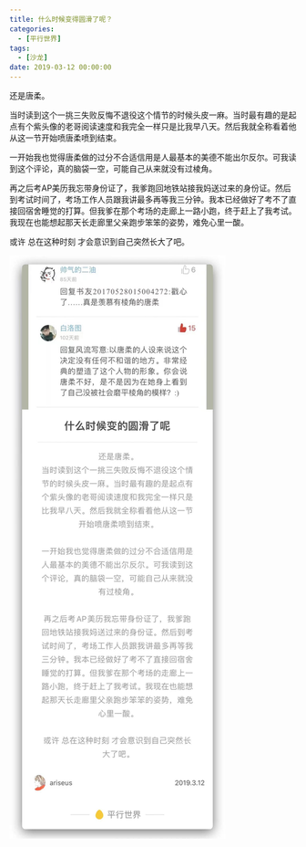 ```yaml
---
title: 什么时候变得圆滑了呢？
categories:
  - [平行世界]
tags:
  - [沙龙]
date: 2019-03-12 00:00:00
---
```


<div class="eva-cn">

还是唐柔。

当时读到这个一挑三失败反悔不退役这个情节的时候头皮一麻。当时最有趣的是起点有个紫头像的老哥阅读速度和我完全一样只是比我早八天。然后我就全称看着他从这一节开始喷唐柔喷到结束。

一开始我也觉得唐柔做的过分不合适信用是人最基本的美德不能出尔反尔。可我读到这个评论，真的脑袋一空，可能自己从来就没有过棱角。

再之后考AP美历我忘带身份证了，我爹跑回地铁站接我妈送过来的身份证。然后到考试时间了，考场工作人员跟我讲最多再等我三分钟。我本已经做好了考不了直接回宿舍睡觉的打算。但我爹在那个考场的走廊上一路小跑，终于赶上了我考试。我现在也能想起那天长走廊里父亲跑步笨笨的姿势，难免心里一酸。

或许 总在这种时刻 才会意识到自己突然长大了吧。

</div>

![](/images/shenmeshihou.jpg)
